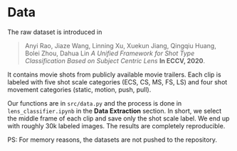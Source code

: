# Data

The raw dataset is introduced in  

> Anyi Rao, Jiaze Wang, Linning Xu, Xuekun Jiang, Qingqiu Huang, Bolei Zhou, Dahua Lin
> *A Unified Framework for Shot Type Classification Based on Subject Centric Lens*
> **In ECCV, 2020**.

It contains movie shots from publicly available movie trailers. Each clip is labeled with five shot scale categories (ECS, CS, MS, FS, LS) and four shot movement categories (static, motion, push, pull).

Our functions are in `src/data.py` and the process is done in `lens_classifier.ipynb` in the **Data Extraction** section. In short, we select the middle frame of each clip and save only the shot scale label. We end up with roughly 30k labeled images. The results are completely reproducible.

PS: For memory reasons, the datasets are not pushed to the repository. 